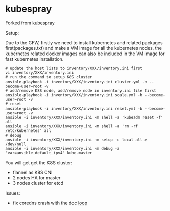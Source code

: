 # kubespray
Forked from [kubespray](https://github.com/kubernetes-sigs/kubespray)

Setup:

Due to the GFW, firstly we need to install kubernetes and related packages first(packages.txt) 
and make a VM image for all the kubernetes nodes, the kubernetes related docker images can also
be included in the VM image for fast kubernetes installation.

```ShellSession
# update the host lists to inventory/XXX/inventory.ini first
vi inventory/XXX/inventory.ini
# run the command to setup K8S cluster
ansible-playbook -i inventory/XXX/inventory.ini cluster.yml -b --become-user=root -v
# add/remove K8S node, add/remove node in inventory.ini file first
ansible-playbook -i inventory/XXX/inventory.ini scale.yml -b --become-user=root -v
# reset
ansible-playbook -i inventory/XXX/inventory.ini reset.yml -b --become-user=root -v
ansible -i inventory/XXX/inventory.ini -m shell -a 'kubeadm reset -f' all
ansible -i inventory/XXX/inventory.ini -m shell -a 'rm -rf /etc/kubernetes' all
# debug
ansible -i inventory/XXX/inventory.ini -m setup -c local all > /dev/null
ansible -i inventory/XXX/inventory.ini -m debug -a "var=ansible_default_ipv4" kube-master
```

You will get get the K8S cluster:

- flannel as K8S CNI
- 2 nodes HA for master
- 3 nodes cluster for etcd


Issues:
- fix coredns crash with the doc [loop](https://coredns.io/plugins/loop/#troubleshooting)